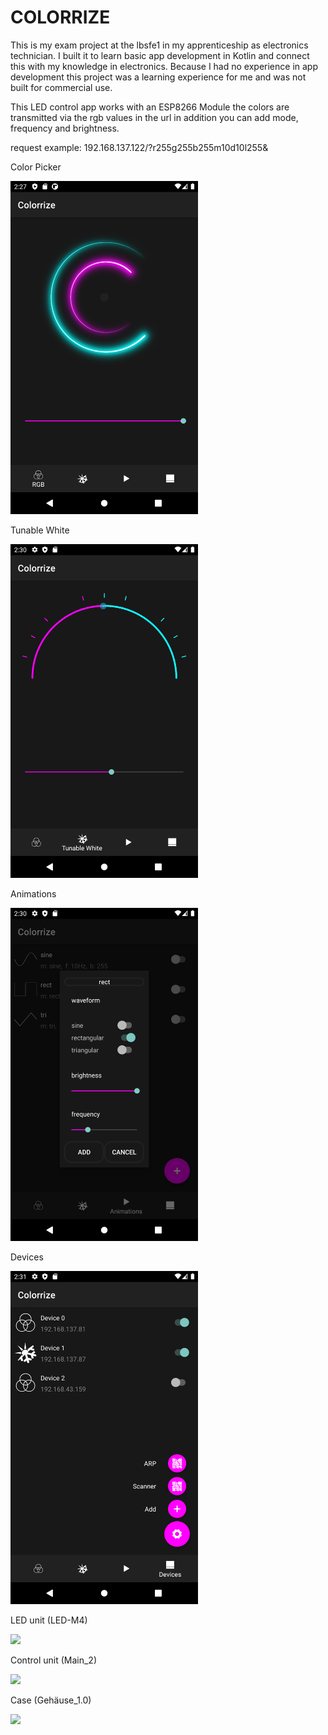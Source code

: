 # COLORRIZE

This is my exam project at the lbsfe1 in my apprenticeship as electronics technician. I built it to learn basic app development in Kotlin and connect this with my knowledge in electronics. Because I had no experience in app development this project was a learning experience for me and was not built for commercial use.

This LED control app works with an ESP8266 Module the colors are transmitted via the rgb values in the url in addition you can add mode, frequency and brightness.

request example: 192.168.137.122/?r255g255b255m10d10l255&



Color Picker

<img src="https://raw.githubusercontent.com/BenjaminFlatz/colorrize/master/screenshots/Screenshot_1614518872.png" width="300">


Tunable White

<img src="https://raw.githubusercontent.com/BenjaminFlatz/colorrize/master/screenshots/Screenshot_1614519039.png" width="300">


Animations

<img src="https://raw.githubusercontent.com/BenjaminFlatz/colorrize/master/screenshots/Screenshot_1614519048.png" width="300">


Devices

<img src="https://raw.githubusercontent.com/BenjaminFlatz/colorrize/master/screenshots/Screenshot_1614519066.png" width="300">





LED unit (LED-M4)

<img src="https://raw.githubusercontent.com/BenjaminFlatz/lumina/master/images/WaermeLeds.jpg" width="300">
  
  
Control unit (Main_2)

<img src="https://raw.githubusercontent.com/BenjaminFlatz/lumina/master/images/WaermeMain.jpg" width="300">


Case (Gehäuse_1.0)

<img src="https://raw.githubusercontent.com/BenjaminFlatz/lumina/master/images/purple.jpg" width="300">
